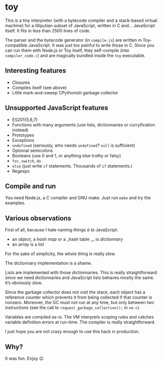 # toy

This is a tiny interpreter (with a bytecode compiler and a stack-based
virtual machine) for a lilliputian subset of JavaScript, written in C
and... JavaScript itself. It fits in less than 2500 lines of code.

The parser and the bytecode generator (in `compile.js`) are written in
Toy-compatible JavaScript. It was just too painful to write those in
C.  Since you can run them with Node.js or Toy itself, they
self-compile (into `compiler_code.c`) and are magically bundled inside
the `toy` executable.

## Interesting features

- Closures
- Compiles itself (see above)
- Little mark-and-sweep CPythonish garbage collector

## Unsupported JavaScript features

- ES201{5,6,7}
- Functions with many arguments (use lists, dictionnaries or
  curryfication instead)
- Prototypes
- Exceptions
- `undefined` (seriously, who needs `undefined`? `null` is sufficient)
- Optional semicolons
- Booleans (use 0 and 1, or anything else truthy or falsy)
- `for`, `switch`, `do`
- `else` (just write `if` statements. Thousands of `if` statements.)
- Regexps

## Compile and run

You need Node.js, a C compiler and GNU make. Just run `make` and try
the examples.

## Various observations

First of all, because I hate naming things _à la_ JavaScript:

  - an _object_, a _hash map_ or a _hash table __ is _dictionnary_
  - an _array_ is a _list_

For the sake of simplicity, the whole thing is really slow.

The dictionnary implementation is a shame.

Lists are implemented with those dictionnaries. This is really
straightforward since we need dictionnaries and JavaScript lists
behaves mostly the same. It’s obviously slow.

Since the garbage collector does not visit the stack, each object has
a reference counter which prevents it from being collected if that
counter is nonzero. Moreover, the GC must not run at any time, but
only between two instructions (see the call to
`request_garbage_collection();` in `vm.c`).

Variables are compiled as-is. The VM interprets scoping rules and
catches variable definition errors at run-time. The compiler is really
straightforward.

I just hope you are not crazy enough to use this hack in production.

## Why?

It was fun. Enjoy :wink:
